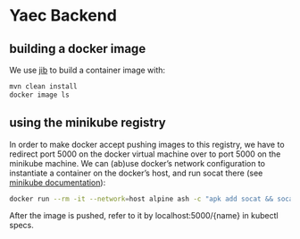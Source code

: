 # Yaec Backend

## building a docker image

We use [jib](https://quarkus.io/guides/container-image) to build a container image with:

~~~bash
mvn clean install
docker image ls
~~~

## using the minikube registry
In order to make docker accept pushing images to this registry, we have to redirect port 5000 on the docker virtual machine over to port 5000 on the minikube machine. We can (ab)use docker’s network configuration to instantiate a container on the docker’s host, and run socat there (see [minikube documentation](https://minikube.sigs.k8s.io/docs/handbook/registry/)):
~~~bash
docker run --rm -it --network=host alpine ash -c "apk add socat && socat TCP-LISTEN:5000,reuseaddr,fork TCP:$(minikube ip):5000"
~~~
After the image is pushed, refer to it by localhost:5000/{name} in kubectl specs.



